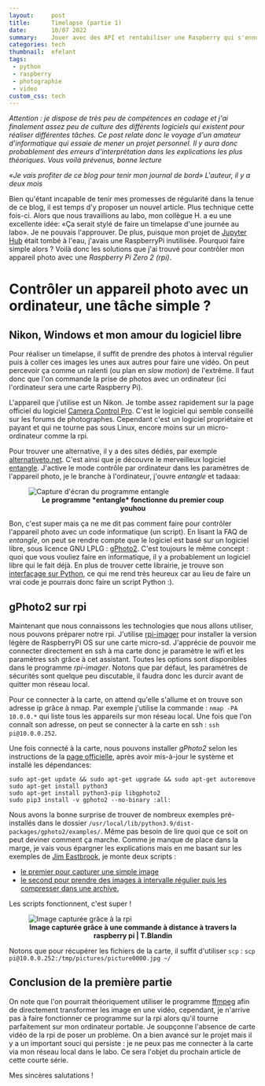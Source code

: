 ```yaml
---
layout:     post
title:      Timelapse (partie 1)
date:       10/07 2022
summary:    Jouer avec des API et rentabiliser une Raspberry qui s'ennuie
categories: tech
thumbnail:  efelant
tags:
 - python
 - raspberry
 - photographie
 - video
custom_css: tech
---
```

<i> Attention : je dispose de très peu de compétences en codage et j'ai finalement assez peu de culture des différents logiciels qui existent pour réaliser différentes tâches. Ce post relate donc le voyage d'un amateur d'informatique qui essaie de mener un projet personnel. Il y aura donc probablement des erreurs d'interprétation dans les explications les plus théoriques. Vous voilà prévenus, bonne lecture </i>


<right><i>«Je vais profiter de ce blog pour tenir mon journal de bord»   L'auteur, il y a deux mois</i></right>

Bien qu'étant incapable de tenir mes promesses de régularité dans la tenue de ce blog, il est temps d'y proposer un nouvel article. 
Plus technique cette fois-ci. Alors que nous travaillions au labo, mon collègue H. a eu une excellente idée: «Ça serait stylé de faire un timelapse d'une journée au labo».
Je ne pouvais l'approuver. De plus, puisque mon projet de [Jupyter Hub](https://towardsdatascience.com/setup-your-home-jupyterhub-on-a-raspberry-pi-7ad32e20eed) était tombé à l'eau, j'avais une RaspberryPi inutilisée. Pourquoi faire simple alors ? Voilà donc les solutions que j'ai trouvé pour contrôler mon appareil photo avec une *Raspberry Pi Zero 2 (rpi)*. 


# Contrôler un appareil photo avec un ordinateur, une tâche simple ?

## Nikon, Windows et mon amour du logiciel libre

Pour réaliser un timelapse, il suffit de prendre des photos à interval régulier puis à coller ces images les unes aux autres pour faire une vidéo. On peut percevoir ça comme un ralenti (ou plan en *slow motion*) de l'extrême. Il faut donc que l'on commande la prise de photos avec un ordinateur (ici l'ordinateur sera une carte Raspberry Pi).

L'appareil que j'utilise est un Nikon. Je tombe assez rapidement sur la page officiel du logiciel [Camera Control Pro](https://downloadcenter.nikonimglib.com/en/download/sw/217.html). C'est le logiciel qui semble conseillé sur les forums de photographes. Cependant c'est un logiciel propriétaire et payant et qui ne tourne pas sous Linux, encore moins sur un micro-ordinateur comme la rpi.

Pour trouver une alternative, il y a des sites dédiés, par exemple [alternativeto.net](https://alternativeto.net/software/camera-control-pro/). C'est ainsi que je découvre le merveilleux logiciel [entangle](https://entangle-photo.org/). J'active le mode contrôle par ordinateur dans les paramètres de l'appareil photo, je le branche à l'ordinateur, j'ouvre *entangle* et tadaaa:

<figure>
   <img src="{{site.url}}/assets/2022-timelapse/entangle.png" 
      alt="Capture d'écran du programme entangle"/>
<figcaption><center><b> Le programme *entangle* fonctionne du premier coup youhou</b></center></figcaption>
</figure>

Bon, c'est super mais ça ne me dit pas comment faire pour contrôler l'appareil photo avec un code informatique (un script). En lisant la FAQ de *entangle*, on peut se rendre compte que le logiciel est basé sur un logiciel libre, sous licence GNU LPLG : [gPhoto2](http://www.gphoto.org/). C'est toujours le même concept : quoi que vous vouliez faire en informatique, il y a probablement un logiciel libre qui le fait déjà. En plus de trouver cette librairie, je trouve son [interfaçage sur Python](https://pypi.org/project/gphoto2/), ce qui me rend très heureux car au lieu de faire un vrai code je pourrais donc faire un script Python :).

## gPhoto2 sur rpi

Maintenant que nous connaissons les technologies que nous allons utiliser, nous pouvons préparer notre rpi. J'utilise [rpi-imager](https://www.raspberrypi.com/software/) pour installer la version légère de RaspberryPi OS sur une carte micro-sd. J'apprécie de pouvoir me connecter directement en ssh à ma carte donc je paramètre le wifi et les paramètres ssh grâce à cet assistant. Toutes les options sont disponibles dans le programme *rpi-imager*. Notons que par défaut, les paramètres de sécurités sont quelque peu discutable, il faudra donc les durcir avant de quitter mon réseau local. 

Pour ce connecter à la carte, on attend qu'elle s'allume et on trouve son adresse ip grâce à nmap. Par exemple j'utilise la commande :
`nmap -PA 10.0.0.*` qui liste tous les appareils sur mon réseau local. Une fois que l'on connaît son adresse, on peut se connecter à la carte en ssh : `ssh pi@10.0.0.252`. 

Une fois connecté à la carte, nous pouvons installer *gPhoto2* selon les instructions de la [page officielle](https://pypi.org/project/gphoto2/#raspberry-pi), après avoir mis-à-jour le système et installé les dépendances:
```
sudo apt-get update && sudo apt-get upgrade && sudo apt-get autoremove
sudo apt-get install python3
sudo apt-get install python3-pip libgphoto2
sudo pip3 install -v gphoto2 --no-binary :all:
```

Nous avons la bonne surprise de trouver de nombreux exemples pré-installés dans le dossier `/usr/local/lib/python3.9/dist-packages/gphoto2/examples/`. Même pas besoin de lire quoi que ce soit on peut deviner comment ça marche. Comme je manque de place dans la marge, je vais vous épargner les explications mais en me basant sur les exemples de [Jim Eastbrook](https://github.com/jim-easterbrook/python-gphoto2), je monte deux scripts :
- [le premier pour capturer une simple image]({{site.url}}/assets/2022-timelapse/script_captureimage.py)
- [le second pour prendre des images à intervalle régulier puis les compresser dans une archive.]({{site.url}}/assets/2022-timelapse/script_timelapse.py)


Les scripts fonctionnent, c'est super !

<figure>
   <img src="{{site.url}}/assets/2022-timelapse/rpi.jpg" 
      alt="Image capturée grâce à la rpi"/>
<figcaption><center><b> Image capturée grâce à une commande à distance à travers la raspberry pi | T.Blandin</b></center></figcaption>
</figure>

Notons que pour récupérer les fichiers de la carte, il suffit d'utiliser `scp` : `scp pi@10.0.0.252:/tmp/pictures/picture0000.jpg ~/`

## Conclusion de la première partie

On note que l'on pourrait théoriquement utiliser le programme [ffmpeg](https://ffmpeg.org/) afin de directement transformer les image en une vidéo, cependant, je n'arrive pas à faire fonctionner ce programme sur la rpi alors qu'il tourne parfaitement sur mon ordinateur portable. Je soupçonne l'absence de carte vidéo de la rpi de poser un problème. 
 On a bien avancé sur le projet mais il y a un important souci qui persiste : je ne peux pas me connecter à la carte via mon réseau local dans le labo. Ce sera l'objet du prochain article de cette courte série. 
 
 Mes sincères salutations !
 
 



